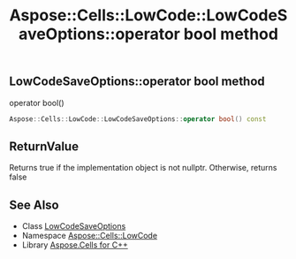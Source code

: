 ﻿---
title: Aspose::Cells::LowCode::LowCodeSaveOptions::operator bool method
linktitle: operator bool
second_title: Aspose.Cells for C++ API Reference
description: 'Aspose::Cells::LowCode::LowCodeSaveOptions::operator bool method. operator bool() in C++.'
type: docs
weight: 400
url: /cpp/aspose.cells.lowcode/lowcodesaveoptions/operator_bool/
---
## LowCodeSaveOptions::operator bool method


operator bool()

```cpp
Aspose::Cells::LowCode::LowCodeSaveOptions::operator bool() const
```


## ReturnValue

Returns true if the implementation object is not nullptr. Otherwise, returns false

## See Also

* Class [LowCodeSaveOptions](../)
* Namespace [Aspose::Cells::LowCode](../../)
* Library [Aspose.Cells for C++](../../../)
